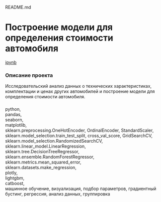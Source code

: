 README.md

# Построение модели для определения стоимости автомобиля
[ipynb](https://github.com/NSholo-data/Portfolio/blob/main/Cost%20of%20cars/determining_the_cost_of_cars.ipynb)

### Описание проекта
Исследовательский анализ данных о технических характеристиках, комплектации и ценах других автомобилей и построение модели для определения стоимости автомобиля.

### 
python,<br> 
pandas,<br> 
seaborn, <br>
matplotlib,<br> 
sklearn.preprocessing.OneHotEncoder, OrdinalEncoder, StandardScaler,<br>
sklearn.model_selection.train_test_split, cross_val_score, GridSearchCV,<br>
sklearn.model_selection.RandomizedSearchCV,<br>
sklearn.linear_model.LinearRegression,<br>
sklearn.tree.DecisionTreeRegressor,<br>
sklearn.ensemble.RandomForestRegressor,<br>
sklearn.metrics.mean_squared_error,<br>
sklearn.datasets.make_regression,<br>
plotly,<br> 
lightgbm, <br>
catboost,<br>
машинное обучение, визуализация, подбор параметров, градиентный бустинг, регрессия, анализ данных, группировка
